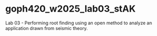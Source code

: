 # goph420_w2025_lab03_stAK
Lab 03 - Performing root finding using an open method to analyze an application drawn from seismic theory.
